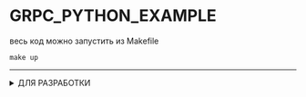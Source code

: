 # GRPC_PYTHON_EXAMPLE

весь код можно запустить из Makefile
```commandline
make up
```

___

<details><summary>ДЛЯ РАЗРАБОТКИ</summary>

Находясь в корне проекта - включи пре-коммит

  ```commandline
  pre-commit install
  pre-commit autoupdate
  ```

Проверь работоспособность

  ```commandline
  pre-commit run --all-files
  ```

</details>
